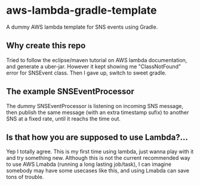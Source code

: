 # aws-lambda-gradle-template
A dummy AWS lambda template for SNS events using Gradle.

## Why create this repo
Tried to follow the eclipse/maven tutorial on AWS lambda documentation, and generate a uber-jar. However it kept showing me "ClassNotFound" error for SNSEvent class. Then I gave up, switch to sweet gradle.

## The example SNSEventProcessor
The dummy SNSEventProcessor is listening on incoming SNS message, then publish the same message (with an extra timestamp sufix) to another SNS at a fixed rate, until it reachs the time out. 

## Is that how you are supposed to use Lambda?...
Yep I totally agree. This is my first time using lambda, just wanna play with it and try something new. Although this is not the current recommended way to use AWS Lmabda (running a long lasting job/task), I can imagine somebody may have some usecases like this, and using Lmabda can save tons of trouble. 
